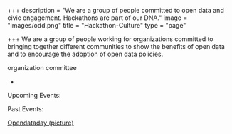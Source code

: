+++
description = "We are a group of people committed to open data and civic engagement. Hackathons are part of our DNA."
image = "images/odd.png"
title = "Hackathon-Culture"
type = "page"

+++
We are a group of people working for organizations committed to bringing together different communities to show the benefits of open data and to encourage the adoption of open data policies. 

organization committee

-

Upcoming Events:

Past Events:

[Opendataday (picture)](https://www.stadt-zuerich.ch/portal/de/index/ogd/anwendungen/2017/ODD17_Hackathon_Projekte.html)